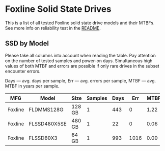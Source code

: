 Foxline Solid State Drives
==========================

This is a list of all tested Foxline solid state drive models and their MTBFs. See
more info on reliability test in the [README](https://github.com/linuxhw/SMART).

SSD by Model
------------

Please take all columns into account when reading the table. Pay attention on the
number of tested samples and power-on days. Simultaneous high values of both MTBF
and errors are possible if only rare drives in the subset encounter errors.

Days   — avg. days per sample,
Err    — avg. errors per sample,
MTBF   — avg. MTBF in years per sample.

| MFG       | Model              | Size   | Samples | Days  | Err   | MTBF   |
|-----------|--------------------|--------|---------|-------|-------|--------|
| Foxline   | FLDMMS128G         | 128 GB | 1       | 443   | 0     | 1.22   |
| Foxline   | FLSSD480X5SE       | 480 GB | 1       | 22    | 0     | 0.06   |
| Foxline   | FLSSD60X3          | 64 GB  | 1       | 993   | 1016  | 0.00   |
